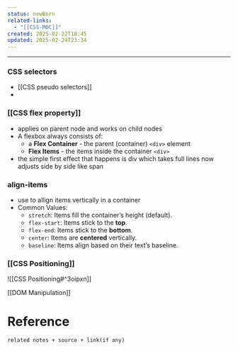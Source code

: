 ```yaml
---
status: newBorn
related-links:
  - "[[CSS-MOC]]"
created: 2025-02-22T18:45
updated: 2025-02-24T23:34
---
```

---


### CSS selectors

- [[CSS pseudo selectors]]
- 


### [[CSS flex property]]

- applies on parent node and works on child nodes
- A flexbox always consists of:
	- a **Flex Container** - the parent (container) `<div>` element
	-  **Flex Items** - the items inside the container `<div>`
- the simple first effect that happens is div which takes full lines now adjusts side by side like span



### align-items

- use to allign items vertically in a container
- Common Values:
	- `stretch`: Items fill the container’s height (default).
	- `flex-start`: Items stick to the **top**.
	- `flex-end`: Items stick to the **bottom**.
	- `center`: Items are **centered** vertically.
	- `baseline`: Items align based on their text’s baseline.

### [[CSS Positioning]]

![[CSS Positioning#^3oipxn]]

[[DOM Manipulation]]


# Reference
`related notes + source + link(if any)`
 
